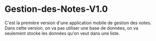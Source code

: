 # Gestion-des-Notes-V1.0
C'est la première version d'une application mobile de gestion des notes. Dans cette version, on va pas utiliser une base de données, on va seulement stocke les données qu'on veut dans une liste.
